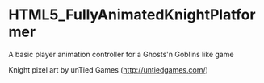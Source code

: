 # HTML5_FullyAnimatedKnightPlatformer
A basic player animation controller for a Ghosts'n Goblins like game

Knight pixel art by unTied Games (http://untiedgames.com/)
